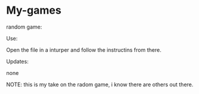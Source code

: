 # My-games
random game:

Use:

Open the file in a inturper and follow the instructins from there.

Updates:

none

NOTE: this is my take on the radom game, i know there are others out there.
#
#
#
#
#
#
#
#
#
